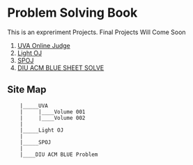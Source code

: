 # Problem Solving Book

This is an expreriment Projects. Final Projects Will Come Soon

1. [UVA Online Judge](src/uva)
2. [Light OJ](src/loj)
3. [SPOJ](src/spoj)
4. [DIU ACM BLUE SHEET SOLVE](src/blue)


## Site Map
```
    |_____UVA
    |     |____Volume 001
    |     |____Volume 002
    |
    |_____Light OJ
    |
    |_____SPOJ
    |
    |____DIU ACM BLUE Problem

```
